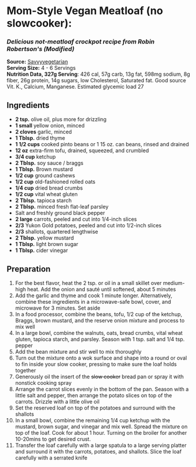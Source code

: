 # Mom-Style Vegan Meatloaf (no slowcooker): 

### *Delicious not-meatloaf crockpot recipe from Robin Robertson's (Modified)*

**Source:** [Savvyvegetarian](http://www.savvyvegetarian.com/vegetarian-recipes/vegan-meatloaf.php) <br/>
**Serving Size:** 4 - 6 Servings <br/>
**Nutrition Data, 327g Serving**: 426 cal, 57g carb, 13g fat, 598mg sodium, 8g fiber, 26g protein, 14g sugars, low Cholesterol, Saturated fat. Good source Vit. K., Calcium, Manganese. Estimated glycemic load 27

## Ingredients
- **2 tsp.** olive oil, plus more for drizzling
- **1 small** yellow onion, minced
- **2 cloves** garlic, minced
- **1 Tblsp.** dried thyme
- **1 1/2 cups** cooked pinto beans or 1 15 oz. can beans, rinsed and drained
- **12 oz** extra-firm tofu, drained, squeezed, and crumbled
- **3/4 cup** ketchup
- **2 Tblsp.** soy sauce / braggs
- **1 Tblsp.** Brown mustard
- **1/2 cup** ground cashews
- **1/2 cup** old-fashioned rolled oats
- **1/4 cup** dried bread crumbs
- **1/2 cup** vital wheat gluten
- **2 Tblsp.** tapioca starch
- **2 Tblsp.** minced fresh flat-leaf parsley
- Salt and freshly ground black pepper
- **2 large** carrots, peeled and cut into 1/4-inch slices
- **2/3** Yukon Gold potatoes, peeled and cut into 1/2-inch slices
- **2/3** shallots, quartered lengthwise
- **2 Tblsp.** yellow mustard
- **1 Tblsp.** light brown sugar
- **1 Tblsp.** cider vinegar

## Preparation

1. For the best flavor, heat the 2 tsp. or oil in a small skillet over medium-high heat. Add the onion and sauté until softened, about 5 minutes
2. Add the garlic and thyme and cook 1 minute longer. Alternatively, combine these ingredients in a microwave-safe bowl, cover, and microwave for 3 minutes. Set aside
3. In a food processor, combine the beans, tofu, 1/2 cup of the ketchup, Braggs, brown mustard, and the reserve onion mixture and process to mix well
4. In a large bowl, combine the walnuts, oats, bread crumbs, vital wheat gluten, tapioca starch, and parsley. Season with 1 tsp. salt and 1/4 tsp. pepper
5. Add the bean mixture and stir well to mix thoroughly
6. Turn out the mixture onto a wok surface and shape into a round or oval to fin inside your slow cooker, pressing to make sure the loaf holds together
7. Generously oil the insert of the ~~slow cooker~~ bread pan or spray it with nonstick cooking spray
8. Arrange the carrot slices evenly in the bottom of the pan. Season with a little salt and pepper, then arrange the potato slices on top of the carrots. Drizzle with a little olive oil
9. Set the reserved loaf on top of the potatoes and surround with the shallots
10. In a small bowl, combine the remaining 1/4 cup ketchup with the mustard, brown sugar, and vinegar and mix well. Spread the mixture on top of the loaf. Cook for about 1 hour. Turning on the broiler for another 10-20mins to get desired crust.
11. Transfer the loaf carefully with a large spatula to a large serving platter and surround it with the carrots, potatoes, and shallots. Slice the loaf carefully with a serrated knife
